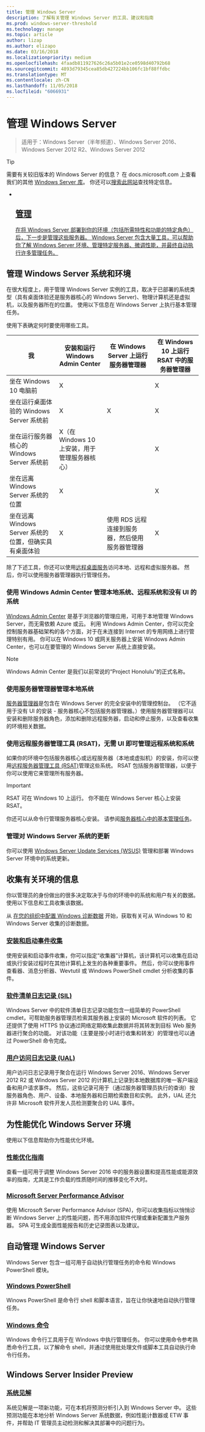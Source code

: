```yaml
---
title: 管理 Windows Server
description: 了解有关管理 Windows Server 的工具、建议和指南
ms.prod: windows-server-threshold
ms.technology: manage
ms.topic: article
author: lizap
ms.author: elizapo
ms.date: 03/16/2018
ms.localizationpriority: medium
ms.openlocfilehash: 4faadb811927626c26a5b01e2ce0598d40792b68
ms.sourcegitcommit: 4893d79345cea85db427224bb106fc1bf88ffdbc
ms.translationtype: MT
ms.contentlocale: zh-CN
ms.lasthandoff: 11/05/2018
ms.locfileid: "6066931"
---
```

# 管理 Windows Server

>适用于：Windows Server（半年频道）、Windows Server 2016、Windows Server 2012 R2、Windows Server 2012

>[!TIP]
> 需要有关较旧版本的 Windows Server 的信息？ 在 docs.microsoft.com 上查看我们的其他 [Windows Server 库](/previous-versions/windows/)。 你还可以[搜索此网站](https://docs.microsoft.com/search/index?search=Windows+Server&dataSource=previousVersions)查找特定信息。

 <ul class="cardse panelContent cols cols3">
    <li>
        <a href="https://docs.microsoft.com/windows-insider/at-work-pro/wip-4-biz-feedback-hub">
        <div class="cardSize">
            <div class="cardPadding">
                <div class="card">
                    <div class="cardImageOuter">
                        <div class="cardImage">
                            <img src="../media/i-manage.svg" alt="" />
                        </div>
                    </div>
                    <div class="cardText">
                        <h2>管理</h2>
                <p>在将 Windows Server 部署到你的环境（包括所需特性和功能的特定角色）后，下一步是管理这些服务器。 Windows Server 包含大量工具，可以帮助你了解 Windows Server 环境、管理特定服务器、微调性能，并最终自动执行许多管理任务。 </p>
                    </div>
                </div>
            </div>
        </div>
        </a>
    </li> 
</ul> 

## 管理 Windows Server 系统和环境
在很大程度上，用于管理 Windows Server 实例的工具，取决于已部署的系统类型（具有桌面体验还是服务器核心的 Windows Server)、物理计算机还是虚拟机，以及服务器所在的位置。 使用以下信息在 Windows Server 上执行基本管理任务。

使用下表确定何时要使用哪些工具。

| 我   | 安装和运行 Windows Admin Center | 在 Windows Server 上运行服务器管理器 | 在 Windows 10 上运行 RSAT 中的服务器管理器 |
|--------|----------------------|--------------------------------------|------------------------------------------|
| 坐在 Windows 10 电脑前 | X  |                                      | X                                        |
| 坐在运行桌面体验的 Windows Server 系统前 | X | X | X |
| 坐在运行服务器核心的 Windows Server 系统前 |X（在 Windows 10 上安装，用于管理服务器核心） | | X |
| 坐在远离 Windows Server 系统的位置 |X | | X |
| 坐在远离 Windows Server 系统的位置，但确实具有桌面体验 |X | 使用 RDS 远程连接到服务器，然后使用服务器管理器 | X |

除了下述工具，你还可以使用[远程桌面服务](../remote/remote-desktop-services/welcome-to-rds.md)访问本地、远程和虚拟服务器。 然后，你可以使用服务器管理器执行管理任务。

### 使用 Windows Admin Center 管理本地系统、远程系统和没有 UI 的系统
[Windows Admin Center](../manage/windows-admin-center/overview.md) 是基于浏览器的管理应用，可用于本地管理 Windows Server，而无需依赖 Azure 或云。 利用 Windows Admin Center，你可以完全控制服务器基础架构的各个方面，对于在未连接到 Internet 的专用网络上进行管理特别有用。 你可以在 Windows 10 或网关服务器上安装 Windows Admin Center，也可以在要管理的 Windows Server 系统上直接安装。

>[!NOTE]
>Windows Admin Center 是我们以前常说的“Project Honolulu”的正式名称。

### 使用服务器管理器管理本地系统
[服务器管理器](server-manager/server-manager.md)是包含在 Windows Server 的完全安装中的管理控制台。 （它不适用于没有 UI 的安装 - 服务器核心不包括服务器管理器。）使用服务器管理器可以安装和删除服务器角色，添加和删除远程服务器，启动和停止服务，以及查看收集的环境相关数据。

### 使用远程服务器管理工具 (RSAT)，无需 UI 即可管理远程系统和系统
如果你的环境中包括服务器核心或远程服务器（本地或虚拟机）的安装，你可以使用[远程服务器管理工具 (RSAT)](../remote/remote-server-administration-tools.md)管理这些系统。 RSAT 包括服务器管理器，以便于你可以使用它来管理所有服务器。

> [!IMPORTANT]
> RSAT 可在 Windows 10 上运行。 你不能在 Windows Server 核心上安装 RSAT。

你还可以从命令行管理服务器核心安装。 请参阅[服务器核心中的基本管理任务](server-core/server-core-administer.md)。

### 管理对 Windows Server 系统的更新
你可以使用 [Windows Server Update Services (WSUS)](windows-server-update-services/get-started/windows-server-update-services-wsus.md) 管理和部署 Windows Server 环境中的系统更新。

## 收集有关环境的信息
你以管理员的身份做出的很多决定取决于与你的环境中的系统和用户有关的数据。 使用以下信息和工具收集该数据。

从 [在您的组织中配置 Windows 诊断数据](/windows/configuration/configure-windows-diagnostic-data-in-your-organization) 开始，获取有关可从 Windows 10 和 Windows Server 收集的诊断数据。

### [安装和启动事件收集](get-started-with-setup-and-boot-event-collection.md)
使用安装和启动事件收集，你可以指定“收集器”计算机，该计算机可以收集在启动或执行安装过程时在其他计算机上发生的各种重要事件。 然后，你可以使用事件查看器、消息分析器、Wevtutil 或 Windows PowerShell cmdlet 分析收集的事件。 

### [软件清单日志记录 (SIL)](software-inventory-logging/get-started-with-software-inventory-logging.md)

Windows Server 中的软件清单日志记录功能包含一组简单的 PowerShell cmdlet，可帮助服务器管理员检索其服务器上安装的 Microsoft 软件的列表。 它还提供了使用 HTTPS 协议通过网络定期收集此数据并将其转发到目标 Web 服务器进行聚合的功能。 对该功能（主要是按小时进行收集和转发）的管理也可以通过 PowerShell 命令完成。

### [用户访问日志记录 (UAL)](user-access-logging/get-started-with-user-access-logging.md)

用户访问日志记录用于聚合在运行 Windows Server 2016、Windows Server 2012 R2 或 Windows Server 2012 的计算机上记录到本地数据库的唯一客户端设备和用户请求事件。 然后，这些记录可用于（通过服务器管理员执行的查询）按服务器角色、用户、设备、本地服务器和日期检索数目和实例。 此外，UAL 还允许非 Microsoft 软件开发人员检测要聚合的 UAL 事件。 

## 为性能优化 Windows Server 环境
使用以下信息帮助你为性能优化环境。

### [性能优化指南](performance-tuning/index.md)
查看一组可用于调整 Windows Server 2016 中的服务器设置和提高性能或能源效率的指南，尤其是工作负载的性质随时间的推移变化不大时。

### [Microsoft Server Performance Advisor](server-performance-advisor/microsoft-server-performance-advisor.md)

使用 Microsoft Server Performance Advisor (SPA)，你可以收集指标以悄悄诊断 Windows Server 上的性能问题，而不用添加软件代理或重新配置生产服务器。 SPA 可生成全面性能报告和历史记录图表以及建议。


## 自动管理 Windows Server

Windows Server 包含一组可用于自动执行管理任务的命令和 Windows PowerShell 模块。

### [Windows PowerShell](/powershell/scripting/powershell-scripting?view=powershell-5.1)
Winows PowerShell 是命令行 shell 和脚本语言，旨在让你快速地自动执行管理任务。 

### [Windows 命令](windows-commands/windows-commands.md)

Windows 命令行工具用于在 Windows 中执行管理任务。 你可以使用命令参考熟悉命令行工具，以了解命令 shell，并通过使用批处理文件或脚本工具自动执行命令行任务。

## Windows Server Insider Preview
### [系统见解](..\manage\system-insights\overview.md)
系统见解是一项新功能，可在本机将预测分析引入到 Windows Server 中。 这些预测功能在本地分析 Windows Server 系统数据，例如性能计数器或 ETW 事件，并帮助 IT 管理员主动检测和解决其部署中的问题行为。 
